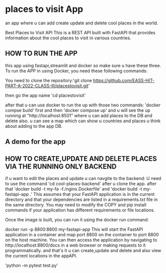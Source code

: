 # places to visit App
an app where u can add create update and delete cool places in the world.

Best Places to Visit API
This is a REST API built with FastAPI that provides information about the cool places to visit in various countries.

## HOW TO RUN THE APP
this app using fastapi,streamlit and docker so make sure u have these three. 
To run the APP in  using Docker, you need these following commands:


You need to clone the repository:'git clone https://github.com/EASS-HIT-PART-A-2022-CLASS-III/placestovisit.git'

then go the app name 'cd placestovisit'

after that u can use docker to run the up with those two commands:
'docker compse build' first and then 'docker compose up'
and u will see the up running at "http://localhost:8501" where u can add places to the DB and delete also.
u can see a map which can show u countries and places u think about adding to the app DB.

## A demo for the app 

## HOW TO CREATE,UPDATE AND DELETE PLACES VIA THE RUNNING ONLY BACKEND
if u want to edit the places and update u can navgite to the backend:
U need to use the command 'cd cool-places-backend' after u clone the app.
after that 'docker build -t my-fa -f./nginx.Dockerfile' and 'docker build -t my-fastapi-app .' This assumes that your FastAPI application is in the current directory and that your dependencies are listed in a requirements.txt file in the same directory. You may need to modify the COPY and pip install commands if your application has different requirements or file locations.

Once the image is built, you can run it using the docker run command:

docker run -p 8800:8800 my-fastapi-app This will start the FastAPI application in a container and map port 8800 on the container to port 8800 on the host machine. You can then access the application by navigating to http://localhost:8800/docs in a web browser or making requests to it programmatically.
and that's it u can create,update and delete and also view the current locations in the appAPI.

'python -m pytest test.py'
